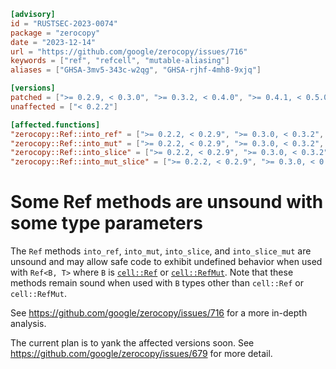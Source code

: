 ```toml
[advisory]
id = "RUSTSEC-2023-0074"
package = "zerocopy"
date = "2023-12-14"
url = "https://github.com/google/zerocopy/issues/716"
keywords = ["ref", "refcell", "mutable-aliasing"]
aliases = ["GHSA-3mv5-343c-w2qg", "GHSA-rjhf-4mh8-9xjq"]

[versions]
patched = [">= 0.2.9, < 0.3.0", ">= 0.3.2, < 0.4.0", ">= 0.4.1, < 0.5.0", ">= 0.5.2, < 0.6.0", ">= 0.6.6, < 0.7.0", ">= 0.7.31"]
unaffected = ["< 0.2.2"]

[affected.functions]
"zerocopy::Ref::into_ref" = [">= 0.2.2, < 0.2.9", ">= 0.3.0, < 0.3.2", ">= 0.4.0, < 0.4.1", ">= 0.5.0, < 0.5.2", ">= 0.6.0, < 0.6.6", ">= 0.7.0, < 0.7.31"]
"zerocopy::Ref::into_mut" = [">= 0.2.2, < 0.2.9", ">= 0.3.0, < 0.3.2", ">= 0.4.0, < 0.4.1", ">= 0.5.0, < 0.5.2", ">= 0.6.0, < 0.6.6", ">= 0.7.0, < 0.7.31"]
"zerocopy::Ref::into_slice" = [">= 0.2.2, < 0.2.9", ">= 0.3.0, < 0.3.2", ">= 0.4.0, < 0.4.1", ">= 0.5.0, < 0.5.2", ">= 0.6.0, < 0.6.6", ">= 0.7.0, < 0.7.31"]
"zerocopy::Ref::into_mut_slice" = [">= 0.2.2, < 0.2.9", ">= 0.3.0, < 0.3.2", ">= 0.4.0, < 0.4.1", ">= 0.5.0, < 0.5.2", ">= 0.6.0, < 0.6.6", ">= 0.7.0, < 0.7.31"]
```

# Some Ref methods are unsound with some type parameters

The `Ref` methods `into_ref`, `into_mut`, `into_slice`, and `into_slice_mut` are unsound
and may allow safe code to exhibit undefined behavior when used with `Ref<B, T>` where `B`
is [`cell::Ref`](https://doc.rust-lang.org/core/cell/struct.Ref.html) or
[`cell::RefMut`](https://doc.rust-lang.org/core/cell/struct.RefMut.html). Note that these
methods remain sound when used with `B` types other than `cell::Ref` or `cell::RefMut`.

See https://github.com/google/zerocopy/issues/716 for a more in-depth analysis.

The current plan is to yank the affected versions soon. See
https://github.com/google/zerocopy/issues/679 for more detail.

